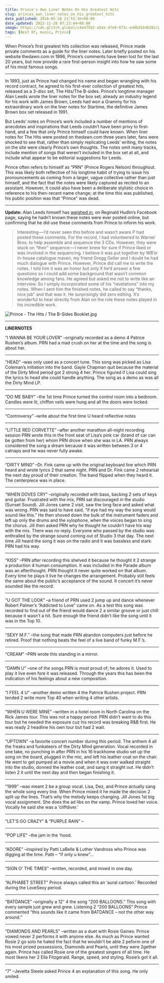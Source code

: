 ```yaml
---
title: Prince's Own Liner Notes On His Greatest Hits
slug: princes_own_liner_notes_on_his_greatest_hits
date_published: 2016-05-28 23:55:36+00:00
date_updated: 2022-11-20 07:23:44+00:00
image: https://cdn.glitch.global/c4e475b2-a54e-47e0-973c-ed0bd1b46262/prince-the_hits__the_b-sides_a.jpg?v=1669869988585
tags: [Best Of, music, Prince]
---
```

When Prince’s first greatest hits collection was released, Prince made private comments as a guide for the liner notes. Later briefly posted on his website thedawn.com in 1996, Prince’s comments have been lost for the last 20 years, but now provide a rare first-person insight into how he saw some of his most famous songs.

---

In 1993, just as Prince had changed his name and began wrangling with his record contract, he agreed to his first-ever collection of greatest hits, released as a 3-disc set, The Hits/The B-sides. Prince’s longtime manager Alan Leeds wrote the liner notes for the box set; already an industry legend for his work with James Brown, Leeds had won a Grammy for his extraordinary work on the liner notes for Startime, the definitive James Brown box set released in 1991.

But Leeds’ notes on Prince’s work included a number of mentions of anecdotes and inspirations that Leeds couldn’t have been privy to first-hand, and a few that only Prince himself could have known. When liner notes for The Hits were posted on thedawn.com three years later, fans were shocked to see that, rather than simply replicating Leeds’ writing, the notes on the site were clearly Prince’s own thoughts. The notes omit many tracks, include mention of songs that weren’t included in the box set at all, and include what appear to be editorial suggestions for Leeds.

Prince often refers to himself as “PRN” (Prince Rogers Nelson) throughout. This was likely both reflective of his longtime habit of trying to issue his pronouncements as coming from a larger, vague collective rather than just himself, and the fact that the notes were likely captured as recited to an assistant. However, it could also have been a deliberate stylistic choice in reference to his then-recent name change; at the time this was published, his public position was that “Prince” was dead.

---

**Update:** Alan Leeds himself has [weighed in](https://www.facebook.com/reggie.hudlin/posts/1296208273740222?comment_id=1296304390397277&amp;comment_tracking=%7B%22tn%22%3A%22R4%22%7D), on Reginald Hudlin’s Facebook page, saying he hadn’t known these notes were ever posted online, but confirming that he did use these comments from Prince to inform his work.

> Interesting — I’d never seen this before and wasn’t aware P had posted these comments. For the record, I had volunteered to Warner Bros. to help assemble and sequence the 3 CDs. However, they were stuck on “their” sequence — I never knew for sure if Prince liked or was involved in the sequencing. I believe it was put together by WB’sr in-house catalogue maven, my friend Gregg Geller and I doubt he had much dialogue with Prince. However, Prince did call me to write the notes. I told him it was an honor but only if he’d answer a few questions so I could add some background that wasn’t common knowledge among fans. He agreed but asked me not to write like an interview. So I simply incorporated some of his “revelations” into my notes. When I sent him the finished notes, he called to say “thanks, nice job” and that was it. He surprisingly did zero editing. It’s wonderful to hear directly from Alan on the role these notes played in his incredible work.

![Prince - The Hits / The B-Sides Booklet.jpg](https://cdn.glitch.global/c4e475b2-a54e-47e0-973c-ed0bd1b46262/prince-hits-liner-notes.jpg?v=1669869988224 "detailed scan from the liner notes booklet for Prince's The Hits / The B-Sides")

---

**LINERNOTES**

“I WANNA BE YOUR LOVER” –originally recorded as a demo 4 Patrice Rushen’s album. PRN had a mad crush on her at the time and the song is about her.

---

“HEAD” –was only used as a concert tune. This song was picked as Lisa Coleman’s initiation into the band. Gayle Chapman quit because the material of the Dirty Mind period got 2 strong 4 her. Prince figured if Lisa could sing the lyrics to head she could handle anything. The song as a demo as was all the Dirty Mind LP.

---

“DO ME BABY” –the 1st time Prince turned the control room into a bedroom. Candles were lit, chiffon veils were hung and all the doors were locked.

---

“Controversy” –write about the first time U heard reflective notes

---

“LITTLE RED CORVETTE” –after another marathon all-night recording session PRN wrote this in the front seat of Lisa’s pink car (brand of car can be gotten from her) whom PRN drove when she was in LA. PRN always considered the song a dream because it was written between 3 or 4 catnaps and he was never fully awake.

---

“DIRTY MIND” –Dr. Fink came up with the original keyboard line which PRN heard and wrote lyrics 2 that same night. PRN and Dr. Fink came 2 rehearsal the next day proud of their creation. The band flipped when they heard it. The centerpiece was in place.

---

“WHEN DOVES CRY” –originally recorded with bass, backing 2 sets of keys and guitar. Frustrated with the mix, PRN sat discouraged in the studio (Sunset Sound). Jill Jones came 2 visit, saw the long face and asked what was wrong. PRN was said to have said, “if eye had my way the song would sound like this.” He then shoved down the bulk of the instrument faders and left up only the drums and the xylophone, when the voices began to sing the chorus. Jill then asked PRN why he thought he couldn’t have his way with the mix. There was no reply. Everyone who passed by the studio was enthralled by the strange sound coming out of Studio 3 that day. The next time Jill heard the song it was on the radio and it was bassless and stark. PRN had his way.

---

“KISS” –PRN after recording this shelved it because he thought it 2 strange a production 4 human consumption. It was included in the Parade album was an afterthought. PRN thought it never quite worked on that album. Every time he plays it live he changes the arrangement. Probably still feels the same about the public’s acceptance of the sound. It concert it’s never sounded like the record.

---

“U GOT THE LOOK” –a friend of PRN used 2 jump up and dance whenever Robert Palmer’s “Addicted to Love” came on. As a test this song was recorded to find out of the friend would dance 2 a similar groove or just chill because it wasn’t a hit. Sure enough the friend didn’t like the song until it was in the Top 10.

---

“SEXY M.F.” –the song that made PRN abandon computers just before he retired. Proof that nothing beats the feel of a live band of funky M.F.’s.

---

“CREAM” –PRN wrote this standing in a mirror.

---

“DAMN U” –one of the songs PRN is most proud of; he adores it. Used to play it live even fore it was released. Through the years this has been the indication of his feelings about a new composition.

---

“I FEEL 4 U” –another demo written 4 the Patrice Rushen project. PRN tended 2 write more Top 40 when writing 4 other artists.

---

“WHEN U WERE MINE” –written in a hotel room in North Carolina on the Rick James tour. This was not a happy period. PRN didn’t want to do this tour but he needed the exposure cuz his record was breaking R&B first. He was ready 2 headline his own tour but had 2 wait.

---

“UPTOWN” –a favorite concert number during this period. The anthem 4 all the freaks and funkateers of the Dirty Mind generation. Vocal recorded in one take, no punching in after PRN in his 16 trackhome studio set up the song on the board, plugged in the mic, and left his leather coat on the chair. He went to get pumped at a movie and when it was over walked straight into the studio, donned the leather coat, and sang it straight out. He didn’t listen 2 it until the next day and then began finishing it.

---

“1999” –was meant 2 be a group vocal. Lisa, Dez, and Prince actually sang the whole song every line. When Prince mixed it he made the decision 2 split up the lines. That’s why the melody keeps changing. Jill Jones 1st big vocal assignment. She does the ad libs on the vamp. Prince loved her voice. Vocally he said she was a ‘cliffdiver.’

---

“LET’S GO CRAZY” & “PURPLE RAIN” –

---

“POP LIFE” –the jam in the ‘hood.

---

“ADORE” –inspired by Patti LaBelle & Luther Vandross who Prince was digging at the time. Patti – “if only u knew”…

---

“SIGN O’ THE TIMES” –written, recorded, and mixed in one day.

---

“ALPHABET STREET” Prince always called this an ‘aural cartoon.’ Recorded during the LoveSexy period.

---

“BATDANCE” –originally a 12″ 4 the song “200 BALLOONS.” This song with every sample just grew and grew. Listening 2 “200 BALLOONS” Prince commented “this sounds like it came from BATDANCE – not the other way around.”

---

“DIAMONDS AND PEARLS” –written as a duet with Rosie Gaines. Prince vowed never 2 performs it with anyone else. As much as Prince wanted Rosie 2 go solo he hated the fact that he wouldn’t be able 2 peform one of his most prized possessions, Diamonds and Pearls, until they were 2gether again. Prince has called Rosie one of the greatest singers of all time. He most likens her 2 Ella Fitzgerald. Range, speed, and styling. Rosie’s got it all.

---

“7” –Jevetta Steele asked Prince 4 an explanation of this song. He only smiled.
